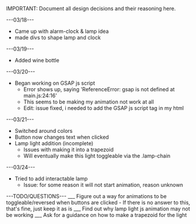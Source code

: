 IMPORTANT: Document all design decisions and their reasoning here.

---03/18---
- Came up with alarm-clock & lamp idea
- made divs to shape lamp and clock

---03/19---
- Added wine bottle

---03/20---
- Began working on GSAP js script
    - Error shows up, saying 'ReferenceError: gsap is not defined at main.js:24:16'
    - This seems to be making my animation not work at all
    - Edit: issue fixed, i needed to add the GSAP js script tag in my html

---03/21---
- Switched around colors
- Button now changes text when clicked
- Lamp light addition (incomplete)
    - Issues with making it into a trapezoid
    - Will eventually make this light toggleable via the .lamp-chain

---03/24---
- Tried to add interactable lamp
    - Issue: for some reason it will not start animation, reason unknown


---TODO/QUESTIONS---
___ Figure out a way for animations to be toggleable/reversed when buttons are clicked
        - If there is no answer to this, that's fine, just keep it as is
___ Find out why lamp light js animation may not be working
___ Ask for a guidance on how to make a trapezoid for the light